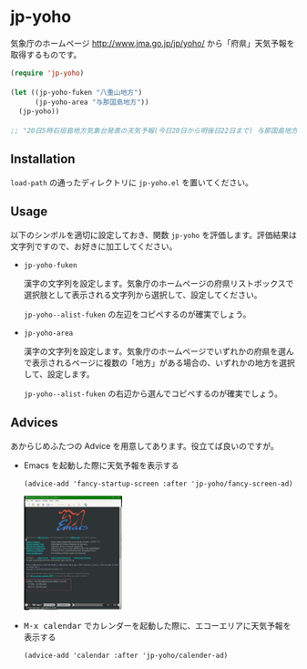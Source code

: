 # jp-yoho

気象庁のホームページ http://www.jma.go.jp/jp/yoho/ から「府県」天気予報を取得するものです。

```lisp
(require 'jp-yoho)

(let ((jp-yoho-fuken "八重山地方")
      (jp-yoho-area "与那国島地方"))
  (jp-yoho))

;; "20日5時石垣島地方気象台発表の天気予報(今日20日から明後日22日まで) 与那国島地方 今日20日 曇り時々雨 明日21日 曇り"
```

## Installation

`load-path` の通ったディレクトリに `jp-yoho.el` を置いてください。

## Usage

以下のシンボルを適切に設定しておき、関数 `jp-yoho` を評価します。評価結果は文字列ですので、お好きに加工してください。

* `jp-yoho-fuken`

   漢字の文字列を設定します。気象庁のホームページの府県リストボックスで選択肢として表示される文字列から選択して、設定してください。

   `jp-yoho--alist-fuken` の左辺をコピペするのが確実でしょう。

* `jp-yoho-area`

   漢字の文字列を設定します。気象庁のホームページでいずれかの府県を選んで表示されるページに複数の「地方」がある場合の、いずれかの地方を選択して、設定します。

   `jp-yoho--alist-fuken` の右辺から選んでコピペするのが確実でしょう。

## Advices

あからじめふたつの Advice を用意してあります。役立てば良いのですが。

* Emacs を起動した際に天気予報を表示する

   ```
   (advice-add 'fancy-startup-screen :after 'jp-yoho/fancy-screen-ad)
   ```

   [<img src="https://raw.githubusercontent.com/tkita/jp-yoho/master/fancy-startup-screen.jpg" height="200">](https://raw.githubusercontent.com/tkita/jp-yoho/master/fancy-startup-screen.jpg)

* <kbd>M-x calendar</kbd> でカレンダーを起動した際に、エコーエリアに天気予報を表示する

   ```
   (advice-add 'calendar :after 'jp-yoho/calender-ad)
   ```
